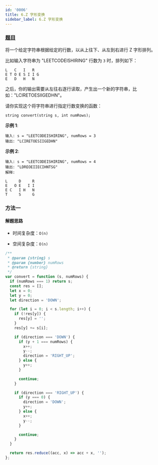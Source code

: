 ```yaml
---
id: '0006'
title: 6.Z 字形变换
sidebar_label: 6.Z 字形变换
---
```


### [题目](https://leetcode-cn.com/problems/zigzag-conversion/)

将一个给定字符串根据给定的行数，以从上往下、从左到右进行 Z 字形排列。

比如输入字符串为 "LEETCODEISHIRING" 行数为 `3` 时，排列如下：

```
L   C   I   R
E T O E S I I G
E   D   H   N
```

之后，你的输出需要从左往右逐行读取，产生出一个新的字符串，比如："LCIRETOESIIGEDHN"。

请你实现这个将字符串进行指定行数变换的函数：

```
string convert(string s, int numRows);
```

**示例 1**:

```
输入: s = "LEETCODEISHIRING", numRows = 3
输出: "LCIRETOESIIGEDHN"
```

**示例 2**:

```
输入: s = "LEETCODEISHIRING", numRows = 4
输出: "LDREOEIIECIHNTSG"
解释:

L     D     R
E   O E   I I
E C   I H   N
T     S     G

```

### 方法一

#### 解题思路

- 时间复杂度：`O(n)`

- 空间复杂度：`O(n)`

```js
/**
 * @param {string} s
 * @param {number} numRows
 * @return {string}
 */
var convert = function (s, numRows) {
  if (numRows === 1) return s;
  const res = [];
  let x = 0;
  let y = 0;
  let direction = 'DOWN';

  for (let i = 0; i < s.length; i++) {
    if (!res[y]) {
      res[y] = '';
    }
    res[y] += s[i];

    if (direction === 'DOWN') {
      if (y + 1 === numRows) {
        x++;
        y--;
        direction = 'RIGHT_UP';
      } else {
        y++;
      }

      continue;
    }

    if (direction === 'RIGHT_UP') {
      if (y === 0) {
        direction = 'DOWN';
        y++;
      } else {
        x++;
        y--;
      }

      continue;
    }
  }

  return res.reduce((acc, x) => acc + x, '');
};
```
